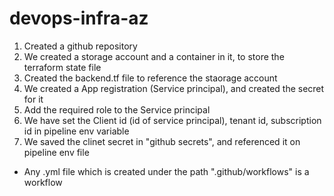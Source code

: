 # devops-infra-az

1. Created a github repository
2. We created a storage account and a container in it, to store the terraform state file
3. Created the backend.tf file to reference the staorage account 
4. We created a App registration (Service principal), and created the secret for it
5. Add the required role to the Service principal
6. We have set the Client id (id of service principal), tenant id, subscription id in pipeline env variable
7. We saved the clinet secret in "github secrets", and referenced it on pipeline env file

* Any .yml file which is created under the path ".github/workflows" is a workflow